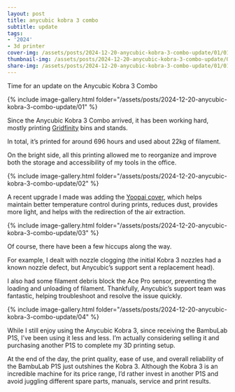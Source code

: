 ```yaml
---
layout: post
title: anycubic kobra 3 combo
subtitle: update
tags:
- '2024'
- 3d printer
cover-img: /assets/posts/2024-12-20-anycubic-kobra-3-combo-update/01/01.jpg
thumbnail-img: /assets/posts/2024-12-20-anycubic-kobra-3-combo-update/01/01.jpg
share-img: /assets/posts/2024-12-20-anycubic-kobra-3-combo-update/01/01.jpg
---
```


Time for an update on the Anycubic Kobra 3 Combo

{% include image-gallery.html folder="/assets/posts/2024-12-20-anycubic-kobra-3-combo-update/01" %}

Since the Anycubic Kobra 3 Combo arrived, it has been working hard, mostly printing [Gridfinity](https://gridfinity.xyz/) bins and stands. 

In total, it’s printed for around 696 hours and used about 22kg of filament. 

On the bright side, all this printing allowed me to reorganize and improve both the storage and accessibility of my tools in the office.

{% include image-gallery.html folder="/assets/posts/2024-12-20-anycubic-kobra-3-combo-update/02" %}

A recent upgrade I made was adding the [Yoopai cover](https://www.amazon.es/-/pt/dp/B0CKNZ27ZR), which helps maintain better temperature control during prints, reduces dust, provides more light, and helps with the redirection of the air extraction.

{% include image-gallery.html folder="/assets/posts/2024-12-20-anycubic-kobra-3-combo-update/03" %}

Of course, there have been a few hiccups along the way. 

For example, I dealt with nozzle clogging (the initial Kobra 3 nozzles had a known nozzle defect, but Anycubic’s support sent a replacement head). 

I also had some filament debris block the Ace Pro sensor, preventing the loading and unloading of filament. Thankfully, Anycubic’s support team was fantastic, helping troubleshoot and resolve the issue quickly.

{% include image-gallery.html folder="/assets/posts/2024-12-20-anycubic-kobra-3-combo-update/04" %}

While I still enjoy using the Anycubic Kobra 3, since receiving the BambuLab P1S, I’ve been using it less and less. I’m actually considering selling it and purchasing another P1S to complete my 3D printing setup. 

At the end of the day, the print quality, ease of use, and overall reliability of the BambuLab P1S just outshines the Kobra 3. Although the Kobra 3 is an incredible machine for its price range, I’d rather invest in another P1S and avoid juggling different spare parts, manuals, service and print results.
